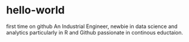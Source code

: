 # hello-world
first time on github
An Industrial Engineer, newbie in data science and analytics particularly in R and Github passionate in continous eductaion.
